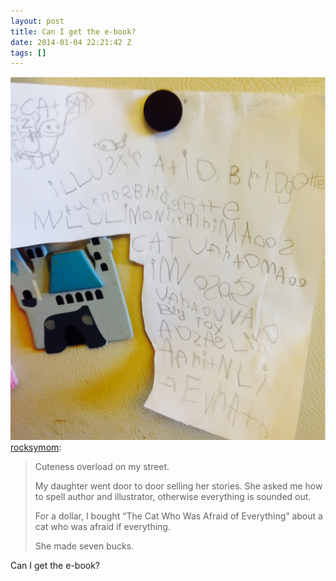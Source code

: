 ```yaml
---
layout: post
title: Can I get the e-book?
date: 2014-01-04 22:21:42 Z
tags: []
---
```

![](/media/2014/01/72245723657.jpg)
[rocksymom](http://rocksymom.tumblr.com/post/72243906094/cuteness-overload-on-my-street-my-daughter):

> Cuteness overload on my street.
> 
> My daughter went door to door selling her stories. She asked me how to spell author and illustrator, otherwise everything is sounded out.
> 
> For a dollar, I bought “The Cat Who Was Afraid of Everything” about a cat who was afraid if everything.
> 
> She made seven bucks.

Can I get the e-book?
